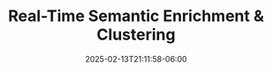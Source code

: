 ---
title: 'Real-Time Semantic Enrichment & Clustering'
date: 2025-02-13T21:11:58-06:00
speakers:
 - Konstantin Buschmeier
time_start: 2022-05-10T15:30:00.000Z
time_end:   2022-05-10T15:50:00.000Z
video: https://youtu.be/zX9ZIkOtp2g
weight: 3

---